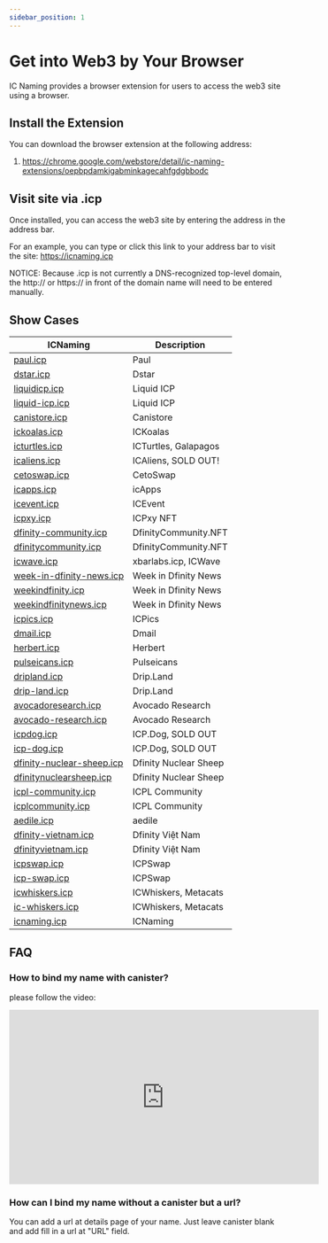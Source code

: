 ```yaml
---
sidebar_position: 1
---
```


# Get into Web3 by Your Browser

IC Naming provides a browser extension for users to access the web3 site using a browser.

## Install the Extension

You can download the browser extension at the following address:

1. <https://chrome.google.com/webstore/detail/ic-naming-extensions/oepbpdamkigabminkagecahfgdgbbodc>

## Visit site via .icp

Once installed, you can access the web3 site by entering the address in the address bar.

For an example, you can type or click this link to your address bar to visit the site: <https://icnaming.icp>

NOTICE: Because .icp is not currently a DNS-recognized top-level domain, the http:// or https:// in front of the domain name will need to be entered manually.

## Show Cases

| ICNaming                                                       | Description           |
| -------------------------------------------------------------- | --------------------- |
| [paul.icp](https://dstar.icp)                                  | Paul                  |
| [dstar.icp](https://dstar.icp)                                 | Dstar                 |
| [liquidicp.icp](https://liquidicp.icp)                         | Liquid ICP            |
| [liquid-icp.icp](https://liquid-icp.icp)                       | Liquid ICP            |
| [canistore.icp](https://canistore.icp)                         | Canistore             |
| [ickoalas.icp](https://ickoalas.icp)                           | ICKoalas              |
| [icturtles.icp](https://icturtles.icp)                         | ICTurtles, Galapagos  |
| [icaliens.icp](https://icaliens.icp)                           | ICAliens, SOLD OUT!   |
| [cetoswap.icp](https://cetoswap.icp)                           | CetoSwap              |
| [icapps.icp](https://icapps.icp)                               | icApps                |
| [icevent.icp](https://icevent.icp)                             | ICEvent               |
| [icpxy.icp](https://icpxy.icp)                                 | ICPxy NFT             |
| [dfinity-community.icp](https://dfinity-community.icp)         | DfinityCommunity.NFT  |
| [dfinitycommunity.icp](https://dfinitycommunity.icp)           | DfinityCommunity.NFT  |
| [icwave.icp](https://icwave.icp)                               | xbarlabs.icp, ICWave  |
| [week-in-dfinity-news.icp](https://week-in-dfinity-news.icp)   | Week in Dfinity News  |
| [weekindfinity.icp](https://weekindfinity.icp)                 | Week in Dfinity News  |
| [weekindfinitynews.icp](https://weekindfinitynews.icp)         | Week in Dfinity News  |
| [icpics.icp](https://icpics.icp)                               | ICPics                |
| [dmail.icp](https://dmail.icp)                                 | Dmail                 |
| [herbert.icp](https://herbert.icp)                             | Herbert               |
| [pulseicans.icp](https://pulseicans.icp)                       | Pulseicans            |
| [dripland.icp](https://dripland.icp)                           | Drip.Land             |
| [drip-land.icp](https://drip-land.icp)                         | Drip.Land             |
| [avocadoresearch.icp](https://avocadoresearch.icp)             | Avocado Research      |
| [avocado-research.icp](https://avocado-research.icp)           | Avocado Research      |
| [icpdog.icp](https://icpdog.icp)                               | ICP.Dog, SOLD OUT     |
| [icp-dog.icp](https://icp-dog.icp)                             | ICP.Dog, SOLD OUT     |
| [dfinity-nuclear-sheep.icp](https://dfinity-nuclear-sheep.icp) | Dfinity Nuclear Sheep |
| [dfinitynuclearsheep.icp](https://dfinitynuclearsheep.icp)     | Dfinity Nuclear Sheep |
| [icpl-community.icp](https://icpl-community.icp)               | ICPL Community        |
| [icplcommunity.icp](https://icplcommunity.icp)                 | ICPL Community        |
| [aedile.icp](https://aedile.icp)                               | aedile                |
| [dfinity-vietnam.icp](https://dfinity-vietnam.icp)             | Dfinity Việt Nam      |
| [dfinityvietnam.icp](https://dfinityvietnam.icp)               | Dfinity Việt Nam      |
| [icpswap.icp](https://icpswap.icp)                             | ICPSwap               |
| [icp-swap.icp](https://icp-swap.icp)                           | ICPSwap               |
| [icwhiskers.icp](https://icwhiskers.icp)                       | ICWhiskers, Metacats  |
| [ic-whiskers.icp](https://ic-whiskers.icp)                     | ICWhiskers, Metacats  |
| [icnaming.icp](https://icnaming.icp)                           | ICNaming              |

## FAQ

### How to bind my name with canister?

please follow the video:

<iframe width="560" height="315" src="https://www.youtube.com/embed/QS1p--rXMNI" title="YouTube video player" frameborder="0" allow="accelerometer; autoplay; clipboard-write; encrypted-media; gyroscope; picture-in-picture" allowfullscreen></iframe>

### How can I bind my name without a canister but a url?

You can add a url at details page of your name. Just leave canister blank and add fill in a url at "URL" field.
